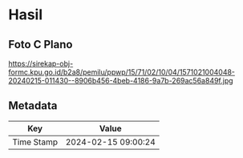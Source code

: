 # Hasil

## Foto C Plano

https://sirekap-obj-formc.kpu.go.id/b2a8/pemilu/ppwp/15/71/02/10/04/1571021004048-20240215-011430--8906b456-4beb-4186-9a7b-269ac56a849f.jpg


## Metadata

| Key        | Value               |
| ---------- | ------------------- |
| Time Stamp | 2024-02-15 09:00:24 |



